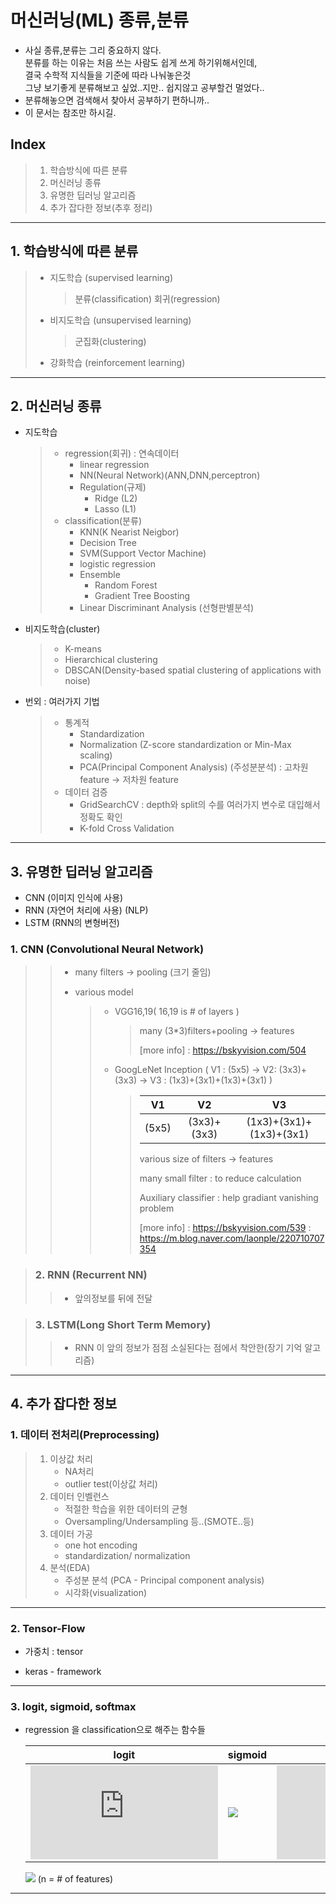 # 머신러닝(ML) 종류,분류

* 사실 종류,분류는 그리 중요하지 않다.  
  분류를 하는 이유는 처음 쓰는 사람도 쉽게 쓰게 하기위해서인데,  
  결국 수학적 지식들을 기준에 따라 나눠놓은것   
  그냥 보기좋게 분류해보고 싶었..지만.. 쉽지않고 공부할건 멀었다..  
* 분류해놓으면 검색해서 찾아서 공부하기 편하니까..  
* 이 문서는 참조만 하시길.  

## Index
> 1. 학습방식에 따른 분류 
> 2. 머신러닝 종류
> 3. 유명한 딥러닝 알고리즘
> 4. 추가 잡다한 정보(추후 정리)

---



## 1. 학습방식에 따른 분류

> * 지도학습 (supervised learning)
>   > 분류(classification)
>   > 회귀(regression)
> * 비지도학습 (unsupervised learning)
>   
>   > 군집화(clustering)
> * 강화학습 (reinforcement learning)

---



## 2. 머신러닝 종류

* 지도학습

  > * regression(회귀) : 연속데이터
  >   - linear regression
  >   - NN(Neural Network)(ANN,DNN,perceptron)
  >   - Regulation(규제)
  >     - Ridge (L2)
  >     - Lasso (L1)
  > * classification(분류)
  >   - KNN(K Nearist Neigbor)
  >   - Decision Tree
  >   - SVM(Support Vector Machine)
  >   - logistic regression
  >   - Ensemble
  >     - Random Forest
  >     - Gradient Tree Boosting
  >   - Linear Discriminant Analysis (선형판별분석) 
  
* 비지도학습(cluster)

  > * K-means
  > * Hierarchical clustering
  > * DBSCAN(Density-based spatial clustering of applications with noise)
  
* 번외 : 여러가지 기법

  > * 통계적
  >   * Standardization
  >   * Normalization (Z-score standardization or Min-Max scaling)
  >   * PCA(Principal Component Analysis) (주성분분석) : 고차원 feature -> 저차원 feature
  > * 데이터 검증
  >   - GridSearchCV : depth와 split의 수를 여러가지 변수로 대입해서 정확도 확인
  >   - K-fold Cross Validation

----------


## 3. 유명한 딥러닝 알고리즘

* CNN (이미지 인식에 사용)
* RNN (자연어 처리에 사용) (NLP)
* LSTM (RNN의 변형버전)

 ### 1. CNN (Convolutional Neural Network)
>
>   > * many filters -> pooling (크기 줄임)
>   >
>   > * various model
>   >
>   >   > * VGG16,19( 16,19 is # of layers )
>   >   >
>   >   >   > many (3*3)filters+pooling -> features
>   >   >   >
>   >   >   > [more info] : https://bskyvision.com/504
>   >   >
>   >   > * GoogLeNet Inception ( V1 : (5x5) -> V2: (3x3)+(3x3) -> V3 : (1x3)+(3x1)+(1x3)+(3x1) )
>   >   >
>   >   >   > |  V1   |     V2      |           V3            |
>   >   >   > | :---: | :---------: | :---------------------: |
>   >   >   > | (5x5) | (3x3)+(3x3) | (1x3)+(3x1)+(1x3)+(3x1) |
>   >   >   >
>   >   >   > various size of filters -> features
>   >   >   >
>   >   >   > many small filter : to reduce calculation
>   >   >   >
>   >   >   > Auxiliary classifier : help gradiant vanishing problem
>   >   >   >
>   >   >   > [more info] : https://bskyvision.com/539
>   >   >   > 					 : https://m.blog.naver.com/laonple/220710707354

> ### 2. RNN (Recurrent NN)
>
> > * 앞의정보를 뒤에 전달

> ### 3. LSTM(Long Short Term Memory)
>
> > * RNN 이 앞의 정보가 점점 소실된다는 점에서 착안한(장기 기억 알고리즘)

---



## 4. 추가 잡다한 정보

### 1. 데이터 전처리(Preprocessing)

> 1. 이상값 처리
>    * NA처리
>    * outlier test(이상값 처리)
> 1. 데이터 인벨런스
>    * 적절한 학습을 위한 데이터의 균형
>    * Oversampling/Undersampling 등..(SMOTE..등)
> 1. 데이터 가공
>    * one hot encoding
>    * standardization/ normalization
> 1. 분석(EDA)
>    * 주성분 분석 (PCA - Principal component analysis)
>    * 시각화(visualization)

---

### 2. Tensor-Flow

- 가중치 : tensor

- keras - framework

---

### 3. logit, sigmoid, softmax

- regression 을 classification으로 해주는 함수들  
  
  | logit | sigmoid | softmax |
  | ----- | ------- | ------- |
  | ![logit](https://latex.codecogs.com/gif.latex?y%20%3D%20ln%7Bp%20%5Cover%201-p%7D) | <img src="https://latex.codecogs.com/svg.latex?\;p={1\over1-e^{-y}}" />  |   ![softmax](https://latex.codecogs.com/gif.latex?f%28y%29_i%20%3D%20%5Cfrac%7Be%5E%7By_i%7D%7D%7B%5Csum_%7Bk%3D1%7D%5E%7BN%7D%20e%5E%7By_k%7D%7D) |
  
  <img src="https://latex.codecogs.com/svg.latex?\;y=a_0+\sum_{i=1}^{n}a_ix_i" />  (n = # of features)

-----------------

